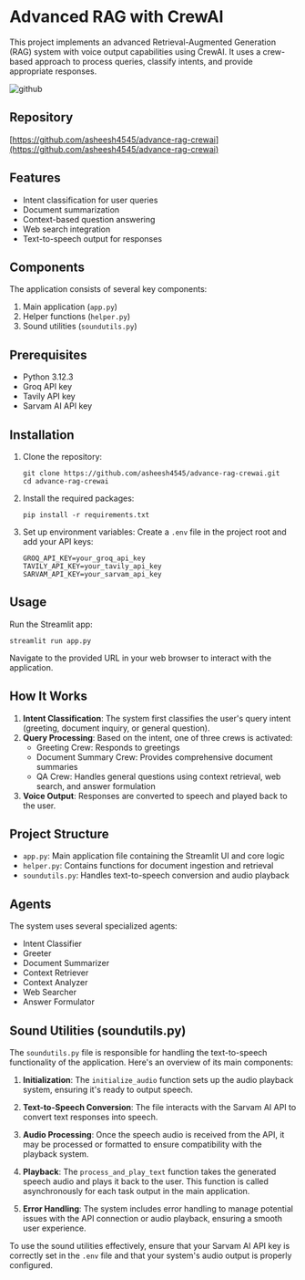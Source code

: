 # Advanced RAG with CrewAI

This project implements an advanced Retrieval-Augmented Generation (RAG) system with voice output capabilities using CrewAI. It uses a crew-based approach to process queries, classify intents, and provide appropriate responses.

![github](https://github.com/user-attachments/assets/269d75f3-8916-4f16-b5e7-ff723c8909be)


## Repository

[https://github.com/asheesh4545/advance-rag-crewai](https://github.com/asheesh4545/advance-rag-crewai)

## Features

- Intent classification for user queries
- Document summarization
- Context-based question answering
- Web search integration
- Text-to-speech output for responses

## Components

The application consists of several key components:

1. Main application (`app.py`)
2. Helper functions (`helper.py`)
3. Sound utilities (`soundutils.py`)

## Prerequisites

- Python 3.12.3
- Groq API key
- Tavily API key
- Sarvam AI API key

## Installation

1. Clone the repository:
   ```
   git clone https://github.com/asheesh4545/advance-rag-crewai.git
   cd advance-rag-crewai
   ```

2. Install the required packages:
   ```
   pip install -r requirements.txt
   ```

3. Set up environment variables:
   Create a `.env` file in the project root and add your API keys:
   ```
   GROQ_API_KEY=your_groq_api_key
   TAVILY_API_KEY=your_tavily_api_key
   SARVAM_API_KEY=your_sarvam_api_key
   ```

## Usage

Run the Streamlit app:

```
streamlit run app.py
```

Navigate to the provided URL in your web browser to interact with the application.

## How It Works

1. **Intent Classification**: The system first classifies the user's query intent (greeting, document inquiry, or general question).
2. **Query Processing**: Based on the intent, one of three crews is activated:
   - Greeting Crew: Responds to greetings
   - Document Summary Crew: Provides comprehensive document summaries
   - QA Crew: Handles general questions using context retrieval, web search, and answer formulation
3. **Voice Output**: Responses are converted to speech and played back to the user.

## Project Structure

- `app.py`: Main application file containing the Streamlit UI and core logic
- `helper.py`: Contains functions for document ingestion and retrieval
- `soundutils.py`: Handles text-to-speech conversion and audio playback

## Agents

The system uses several specialized agents:

- Intent Classifier
- Greeter
- Document Summarizer
- Context Retriever
- Context Analyzer
- Web Searcher
- Answer Formulator

## Sound Utilities (soundutils.py)

The `soundutils.py` file is responsible for handling the text-to-speech functionality of the application. Here's an overview of its main components:

1. **Initialization**: The `initialize_audio` function sets up the audio playback system, ensuring it's ready to output speech.

2. **Text-to-Speech Conversion**: The file interacts with the Sarvam AI API to convert text responses into speech.

3. **Audio Processing**: Once the speech audio is received from the API, it may be processed or formatted to ensure compatibility with the playback system.

4. **Playback**: The `process_and_play_text` function takes the generated speech audio and plays it back to the user. This function is called asynchronously for each task output in the main application.

5. **Error Handling**: The system includes error handling to manage potential issues with the API connection or audio playback, ensuring a smooth user experience.

To use the sound utilities effectively, ensure that your Sarvam AI API key is correctly set in the `.env` file and that your system's audio output is properly configured.






















